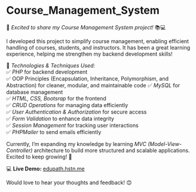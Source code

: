 # Course_Management_System

🚀 *Excited to share my Course Management System project!* 📚💻  

I developed this project to simplify course management, enabling efficient handling of courses, students, and instructors. It has been a great learning experience, helping me strengthen my backend development skills!  

🔧 *Technologies & Techniques Used:*  
✅ *PHP* for backend development  
✅ OOP Principles (Encapsulation, Inheritance, Polymorphism, and Abstraction) for cleaner, modular, and maintainable code
✅ *MySQL* for database management  
✅ *HTML, CSS, Bootsrap* for the frontend  
✅ *CRUD Operations* for managing data efficiently  
✅ *User Authentication & Authorization* for secure access  
✅ *Form Validation* to enhance data integrity  
✅ *Session Management* for tracking user interactions  
✅ *PHPMailer* to send emails efficiently  

Currently, I’m expanding my knowledge by learning *MVC (Model-View-Controller)* architecture to build more structured and scalable applications. Excited to keep growing! 🚀  

💻 **Live Demo:** [edupath.hstn.me](http://edupath.hstn.me/)  


Would love to hear your thoughts and feedback! 😊  
